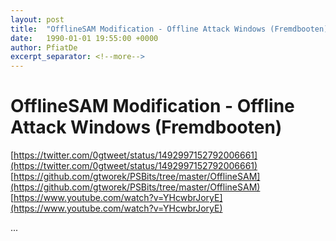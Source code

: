 ```yaml
---
layout: post
title:  "OfflineSAM Modification - Offline Attack Windows (Fremdbooten)"
date:   1990-01-01 19:55:00 +0000
author: PfiatDe
excerpt_separator: <!--more-->
---
```


# OfflineSAM Modification - Offline Attack Windows (Fremdbooten)
[https://twitter.com/0gtweet/status/1492997152792006661](https://twitter.com/0gtweet/status/1492997152792006661)
[https://github.com/gtworek/PSBits/tree/master/OfflineSAM](https://github.com/gtworek/PSBits/tree/master/OfflineSAM)
[https://www.youtube.com/watch?v=YHcwbrJoryE](https://www.youtube.com/watch?v=YHcwbrJoryE)

...
<!--more-->
